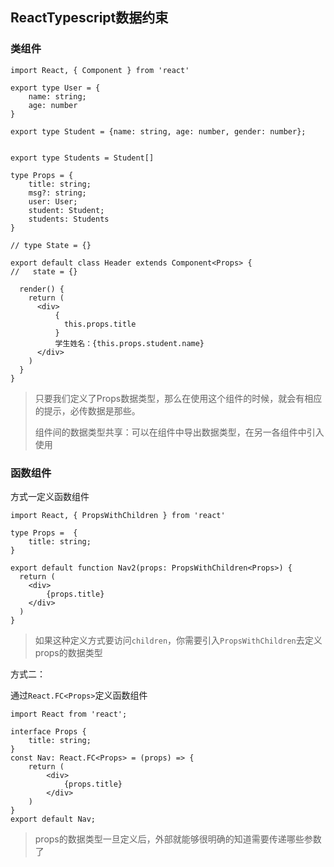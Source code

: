 ## ReactTypescript数据约束



### 类组件

```tsx
import React, { Component } from 'react'

export type User = {
    name: string;
    age: number
}

export type Student = {name: string, age: number, gender: number};


export type Students = Student[]

type Props = {
    title: string;
    msg?: string;
    user: User;
    student: Student;
    students: Students
}

// type State = {}

export default class Header extends Component<Props> {
//   state = {}

  render() {
    return (
      <div>
          {
            this.props.title
          }
          学生姓名：{this.props.student.name}
      </div>
    )
  }
}
```

> 只要我们定义了Props数据类型，那么在使用这个组件的时候，就会有相应的提示，必传数据是那些。
>
> 组件间的数据类型共享：可以在组件中导出数据类型，在另一各组件中引入使用



### 函数组件

方式一定义函数组件

```tsx
import React, { PropsWithChildren } from 'react'

type Props =  {
    title: string;
}

export default function Nav2(props: PropsWithChildren<Props>) {
  return (
    <div>
        {props.title}
    </div>
  )
}
```

> 如果这种定义方式要访问`children`，你需要引入`PropsWithChildren`去定义props的数据类型



方式二：

通过`React.FC<Props>`定义函数组件

```tsx
import React from 'react';

interface Props {
    title: string;
}
const Nav: React.FC<Props> = (props) => {
    return (
        <div>
            {props.title}
        </div>
    )
}
export default Nav;
```



> props的数据类型一旦定义后，外部就能够很明确的知道需要传递哪些参数了